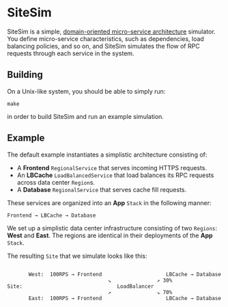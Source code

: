 # SiteSim

SiteSim is a simple, [domain-oriented micro-service
architecture](https://www.uber.com/blog/microservice-architecture/) simulator.
You define micro-service characteristics, such as dependencies, load balancing
policies, and so on, and SiteSim simulates the flow of RPC requests through
each service in the system.

## Building

On a Unix-like system, you should be able to simply run:

```
make
```

in order to build SiteSim and run an example simulation.

## Example

The default example instantiates a simplistic architecture consisting of:

* A **Frontend** `RegionalService` that serves incoming HTTPS requests.
* An **LBCache** `LoadBalancedService` that load balances its RPC requests across
  data center `Region`s.
* A **Database** `RegionalService` that serves cache fill requests.

These services are organized into an **App** `Stack` in the following manner:

```
Frontend → LBCache → Database
```

We set up a simplistic data center infrastructure consisting of two `Regions`:
**West** and **East**.  The regions are identical in their deployments of the
**App** `Stack`.

The resulting `Site` that we simulate looks like this:

```

       West:  100RPS → Frontend                     LBCache → Database
                                 ↘               ↗ 30%
Site:                               LoadBalancer
                                 ↗               ↘ 70%
       East:  100RPS → Frontend                     LBCache → Database

```

